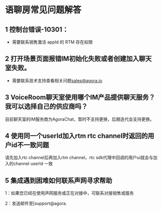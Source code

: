 # 语聊房常见问题解答


## 1 控制台错误-10301：

- 需要联系销售激活 appId 的 RTM 存在权限


## 2 打开场景页面报错IM初始化失败或者创建加入聊天室失败。

- 需要联系技术支持查看相关问题[sales@agora.io](mailto:sales@agora.io)


## 3 VoiceRoom聊天室使用哪个IM产品提供聊天服务？ 我可以选择自己的供应商吗？

目前聊天室的IM服务商为AgoraChat，暂时不支持更换，后期迭代会支持更换。

## 4 使用同一个userId加入rtm rtc channel时返回的用户id不一致问题

请先加入rtc channel后再加入rtm channel，rtc sdk代理中回调的用户ui就会与加入的channel userId 一致


## 5 集成遇到困难如何联系声网寻求帮助

1：如果您已经在使用声网服务或正在对接中，可联系对接销售或服务

2：发送邮件至[support@agora.
